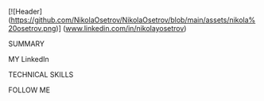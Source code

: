 [![Header] (https://github.com/NikolaOsetrov/NikolaOsetrov/blob/main/assets/nikola%20osetrov.png)] (www.linkedin.com/in/nikolayosetrov)


SUMMARY

MY LinkedIn

TECHNICAL SKILLS

FOLLOW ME
